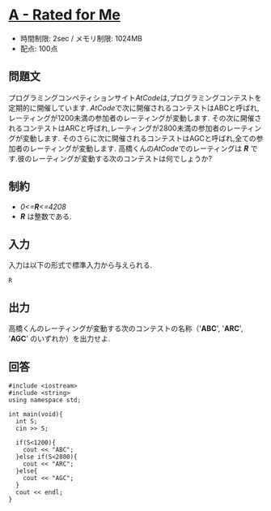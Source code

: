 # [A - Rated for Me](https://abc104.contest.atcoder.jp/tasks/abc104_a)
* 時間制限: 2sec / メモリ制限: 1024MB
* 配点: 100点

## 問題文
プログラミングコンペティションサイト*AtCode*は,プログラミングコンテストを定期的に開催しています.
*AtCode*で次に開催されるコンテストはABCと呼ばれ,レーティングが1200未満の参加者のレーティングが変動します.
その次に開催されるコンテストはARCと呼ばれ,レーティングが2800未満の参加者のレーティングが変動します.
そのさらに次に開催されるコンテストはAGCと呼ばれ,全ての参加者のレーティングが変動します.
高橋くんの*AtCode*でのレーティングは ***R*** です.彼のレーティングが変動する次のコンテストは何でしょうか?

## 制約
* *0<=**R**<=4208*
* ***R*** は整数である.

## 入力
入力は以下の形式で標準入力から与えられる.

`R`

## 出力
高橋くんのレーティングが変動する次のコンテストの名称（'**ABC**', '**ARC**', '**AGC**' のいずれか）を出力せよ.

## 回答
```:cpp
#include <iostream>
#include <string>
using namespace std;

int main(void){
  int S;
  cin >> S;

  if(S<1200){
    cout << "ABC";
  }else if(S<2800){
    cout << "ARC";
  }else{
    cout << "AGC";
  }
  cout << endl;
}

```
